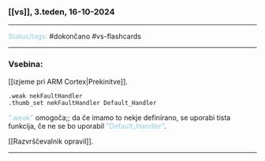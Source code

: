 ### [[vs]], 3.teden, 16-10-2024
---

<font color="#92cddc">Status/tags:</font> #dokončano #vs-flashcards 

---

### Vsebina:

[[izjeme pri ARM Cortex|Prekinitve]].


```
.weak nekFaultHandler
.thumb_set nekFaultHandler Default_Handler
```

<font color="#92cddc">".weak"</font> omogoča;; da če imamo to nekje definirano, se uporabi tista funkcija, če ne se bo uporabil <font color="#92cddc">"Default_Handler"</font>.
<!--SR:!2024-10-23,4,270-->

[[Razvrščevalnik opravil]].

---
